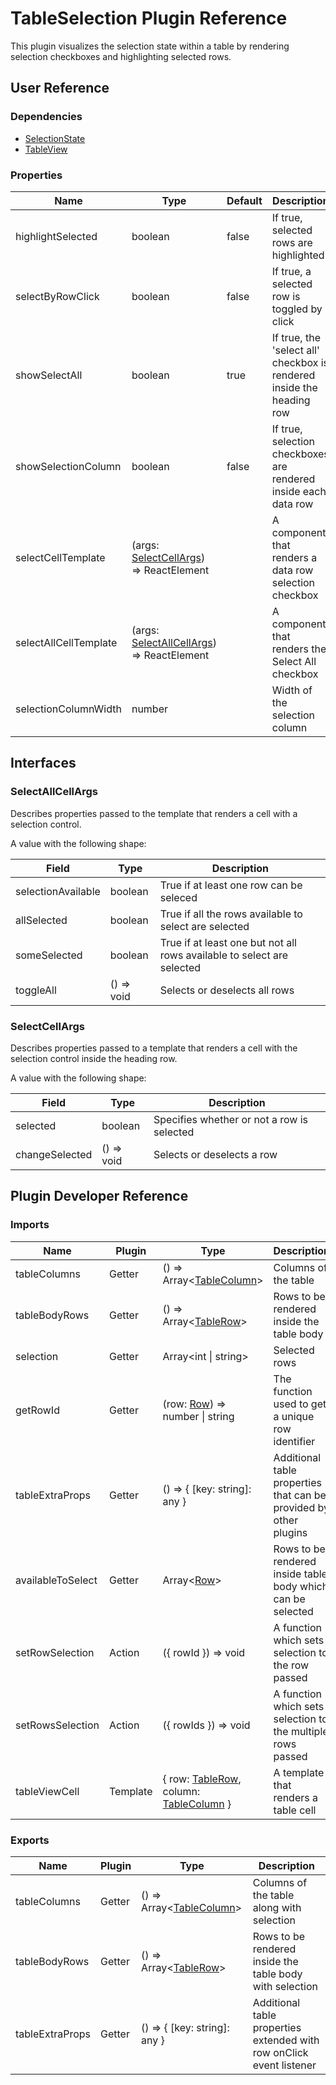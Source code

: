 # TableSelection Plugin Reference

This plugin visualizes the selection state within a table by rendering selection checkboxes and highlighting selected rows.

## User Reference

### Dependencies

- [SelectionState](selection-state.md)
- [TableView](table-view.md)

### Properties

Name | Type | Default | Description
-----|------|---------|------------
highlightSelected | boolean | false | If true, selected rows are highlighted
selectByRowClick | boolean | false | If true, a selected row is toggled by click
showSelectAll | boolean | true | If true, the 'select all' checkbox is rendered inside the heading row
showSelectionColumn | boolean | false | If true, selection checkboxes are rendered inside each data row
selectCellTemplate | (args: [SelectCellArgs](#select-cell-args)) => ReactElement | | A component that renders a data row selection checkbox
selectAllCellTemplate | (args: [SelectAllCellArgs](#select-all-cell-args)) => ReactElement | | A component that renders the Select All checkbox
selectionColumnWidth | number | | Width of the selection column

## Interfaces

### <a name="select-all-cell-args"></a>SelectAllCellArgs

Describes properties passed to the template that renders a cell with a selection control.

A value with the following shape:

Field | Type | Description
------|------|------------
selectionAvailable | boolean | True if at least one row can be seleced
allSelected | boolean | True if all the rows available to select are selected
someSelected | boolean | True if at least one but not all rows available to select are selected
toggleAll | () => void | Selects or deselects all rows

### <a name="select-cell-args"></a>SelectCellArgs

Describes properties passed to a template that renders a cell with the selection control inside the heading row.

A value with the following shape:

Field | Type | Description
------|------|------------
selected | boolean | Specifies whether or not a row is selected
changeSelected | () => void | Selects or deselects a row

## Plugin Developer Reference

### Imports

Name | Plugin | Type | Description
-----|--------|------|------------
tableColumns | Getter | () => Array&lt;[TableColumn](table-view.md#table-column)&gt; | Columns of the table
tableBodyRows | Getter | () => Array&lt;[TableRow](table-view.md#table-row)&gt; | Rows to be rendered inside the table body
selection | Getter | Array&lt;int &#124; string&gt; | Selected rows
getRowId | Getter | (row: [Row](grid.md#row)) => number &#124; string | The function used to get a unique row identifier
tableExtraProps | Getter | () => { [key: string]: any } | Additional table properties that can be provided by other plugins
availableToSelect | Getter | Array&lt;[Row](grid.md#row)&gt; | Rows to be rendered inside table body which can be selected
setRowSelection | Action | ({ rowId }) => void | A function which sets selection to the row passed
setRowsSelection | Action | ({ rowIds }) => void | A function which sets selection to the multiple rows passed
tableViewCell | Template | { row: [TableRow](table-view.md#table-row), column: [TableColumn](table-view.md#table-column) } | A template that renders a table cell

### Exports

Name | Plugin | Type | Description
-----|--------|------|------------
tableColumns | Getter | () => Array&lt;[TableColumn](table-view.md#table-column)&gt; | Columns of the table along with selection
tableBodyRows | Getter | () => Array&lt;[TableRow](table-view.md#table-row)&gt; | Rows to be rendered inside the table body with selection
tableExtraProps | Getter | () => { [key: string]: any } | Additional table properties extended with row onClick event listener
